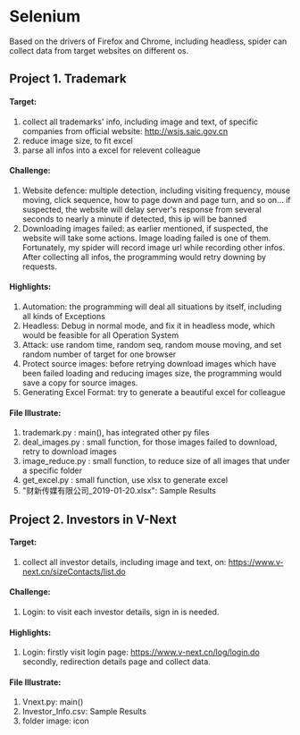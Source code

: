 # Selenium

Based on the drivers of Firefox and Chrome, including headless, spider can collect data from target websites on different os.

## Project 1. Trademark

#### Target: 
1) collect all trademarks' info, including image and text, of specific companies from official website: http://wsjs.saic.gov.cn
2) reduce image size, to fit excel
3) parse all infos into a excel for relevent colleague


#### Challenge:
1) Website defence: multiple detection, including visiting frequency, mouse moving, click sequence, how to page down and page turn, and so on...
		if suspected, the website will delay server's response from several seconds to nearly a minute
		if detected, this ip will be banned
2) Downloading images failed: as earlier mentioned, if suspected, the website will take some actions. Image loading failed is one of them.
		Fortunately, my spider will record image url while recording other infos. After collecting all infos, the programming would retry downing by requests. 


#### Highlights:
1) Automation: the programming will deal all situations by itself, including all kinds of Exceptions
2) Headless: Debug in normal mode, and fix it in headless mode, which would be feasible for all Operation System
3) Attack: use random time, random seq, random mouse moving, and set random number of target for one browser 
4) Protect source images: before retrying download images which have been failed loading and reducing images size, the programming would save a copy for source images. 
5) Generating Excel Format: try to generate a beautiful excel for colleague


#### File Illustrate:
1) trademark.py : main(), has integrated other py files
2) deal_images.py : small function, for those images failed to download, retry to download images
3) image_reduce.py : small function, to reduce size of all images that under a specific folder 
4) get_excel.py : small function, use xlsx to generate excel
5) "财新传媒有限公司_2019-01-20.xlsx": Sample Results



## Project 2. Investors in V-Next

#### Target: 
1) collect all investor details, including image and text, on: https://www.v-next.cn/sizeContacts/list.do


#### Challenge:
1) Login: to visit each investor details, sign in is needed.


#### Highlights:
1) Login: firstly visit login page: https://www.v-next.cn/log/login.do
	  secondly, redirection details page and collect data.


#### File Illustrate:
1) Vnext.py: main()
2) Investor_Info.csv: Sample Results
3) folder image: icon




